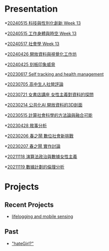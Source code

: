 # Presentation
*[20240515 科技與性別化創新 Week 13]()

*[20240515 工作身體與時空 Week 13]()

*[20240517 社會學 Week 13](https://docs.google.com/presentation/d/e/2PACX-1vTLxbYz3dkSVkUYIZQndo-ADNWarplfsTXhkE1maAYdYar9yTyhMK5GYAisdCaiYoiH3zGzHPpYUaPt/pub?start=false&loop=false&delayms=3000)

*[20240426 開放資料與視覺化工作坊]()

*[20240425 刻板印象威脅]()

*[20230617 Self tracking and health management]()

*[20230705 高中生人社營評論]()

*[20230721 女書店講座 女性主義對資料的探問]()

*[20230214 公共化AI 開放資料的3D剖面]()

*[20230515 計算社會科學的方法論與融合可能]()

*[20230428 敘事分析]()

*[20230206 春之鬧 數位社會新挑戰]()

*[20230207 春之鬧 實作討論]()


*[20211118 演算法政治與數據女性主義]()

*[20211119 數據計劃的倫理分析]()


# Projects

## Recent Projects
* [lifelogging and mobile sensing]()

## Past
* ["hateGirl?"]()

